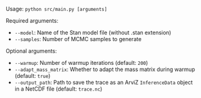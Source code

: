 Usage: `python src/main.py [arguments]`

Required arguments:
- `--model`: Name of the Stan model file (without .stan extension)
- `--samples`: Number of MCMC samples to generate

Optional arguments:
- `--warmup`: Number of warmup iterations (default: `200`)
- `--adapt_mass_matrix`: Whether to adapt the mass matrix during warmup (default: `true`)
- `--output_path`: Path to save the trace as an ArviZ `InferenceData` object in a NetCDF file (default: `trace.nc`)
